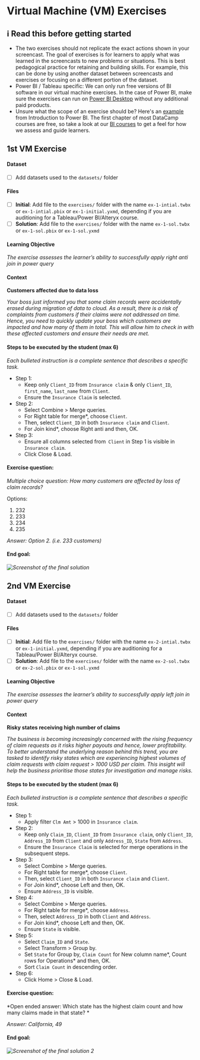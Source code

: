 # Virtual Machine (VM) Exercises

## :information_source: Read this before getting started
- The two exercises should not replicate the exact actions shown in your screencast. The goal of exercises is for learners to apply what was learned in the screencasts to new problems or situations. This is best pedagogical practice for retaining and building skills. For example, this can be done by using another dataset between screencasts and exercises or focusing on a different portion of the dataset.
- Power BI / Tableau specific: We can only run free versions of BI software in our virtual machine exercises. In the case of Power BI, make sure the exercises can run on [Power BI Desktop](https://powerbi.microsoft.com/en-us/desktop/) without any additional paid products. 
- Unsure what the scope of an exercise should be? Here's an [example](https://campus.datacamp.com/courses/introduction-to-power-bi/getting-started-with-power-bi?ex=14) from Introduction to Power BI. The first chapter of most DataCamp courses are free, so take a look at our [BI courses](https://learn.datacamp.com/courses?technologies=Tableau&technologies=Power%20BI) to get a feel for how we assess and guide learners.

## 1st VM Exercise

#### Dataset

- [ ] Add datasets used to the `datasets/` folder

#### Files

- [ ] **Initial**: Add file to the `exercises/`  folder with the name `ex-1-intial.twbx` or `ex-1-intial.pbix` or `ex-1-initial.yxmd`, depending if you are auditioning for a Tableau/Power BI/Alteryx course.
- [ ] **Solution**: Add file to the `exercises/`  folder with the name `ex-1-sol.twbx` or `ex-1-sol.pbix` or `ex-1-sol.yxmd`

#### Learning Objective

*The exercise assesses the learner’s ability to successfully apply right anti join in power query*

#### Context

**Customers affected due to data loss**

*Your boss just informed you that some claim records were accidentally erased during migration of data to cloud. As a result, there is a risk of complaints from customers if their claims were not addressed on time. Hence, you need to quickly update your boss which customers are impacted and how many of them in total. This will allow him to check in with these affected customers and ensure their needs are met.*

#### Steps to be executed by the student (max 6)

*Each bulleted instruction is a complete sentence that describes a specific task.*

- Step 1: 
    * Keep only `Client_ID` from `Insurance claim` & only `Client_ID`, `first_name`, `last_name` from `Client`.
    * Ensure the `Insurance Claim` is selected.
- Step 2: 
    * Select Combine > Merge queries.
    * For Right table for merge*, choose `Client`.
    * Then, select `Client_ID` in both `Insurance claim` and `Client`.
    * For Join kind*, choose Right anti and then, OK.
- Step 3:
    * Ensure all columns selected from` Client` in Step 1 is visible in `Insurance claim`.
    * Click Close & Load.

#### Exercise question:
*Multiple choice question: How many customers are affected by loss of claim records?* 

Options:
1. 232
2. 233 
3. 234
4. 235

*Answer: Option 2. (i.e. 233 customers)*

#### End goal:

*![Screenshot of the final solution](exercises/ex-1-end-goal.png)*

## 2nd VM Exercise

#### Dataset

- [ ] Add datasets used to the `datasets/` folder

#### Files

- [ ] **Initial**: Add file to the `exercises/`  folder with the name `ex-2-intial.twbx` or `ex-1-initial.yxmd`, depending if you are auditioning for a Tableau/Power BI/Alteryx course.
- [ ] **Solution**: Add file to the `exercises/`  folder with the name `ex-2-sol.twbx` or `ex-2-sol.pbix` or `ex-1-sol.yxmd`

#### Learning Objective

*The exercise assesses the learner’s ability to successfully apply left join in power query*

#### Context

**Risky states receiving high number of claims**

*The business is becoming increasingly concerned with the rising frequency of claim requests as it risks higher payouts and hence, lower profitability. To better understand the underlying reason behind this trend, you are tasked to identify risky states which are experiencing highest volumes of claim requests with claim request > 1000 USD per claim. This insight will help the business prioritise those states for investigation and manage risks.*

#### Steps to be executed by the student (max 6)

*Each bulleted instruction is a complete sentence that describes a specific task.*

- Step 1:
    * Apply filter `Clm Amt` > 1000 in `Insurance claim`.
- Step 2: 
    * Keep only `Claim_ID`, `Client_ID` from `Insurance claim`, only `Client_ID`, `Address_ID` from `Client` and only `Address_ID`, `State` from `Address`.
    * Ensure the `Insurance Claim` is selected for merge operations in the subsequent steps.
- Step 3: 
    * Select Combine > Merge queries.
    * For Right table for merge*, choose `Client`.
    * Then, select `Client_ID` in both `Insurance claim` and `Client`.
    * For Join kind*, choose Left and then, OK.
    * Ensure `Address_ID` is visible.
- Step 4: 
    * Select Combine > Merge queries.
    * For Right table for merge*, choose `Address`.
    * Then, select `Address_ID` in both `Client` and `Address`.
    * For Join kind*, choose Left and then, OK.
    * Ensure `State` is visible.
- Step 5: 
    * Select `Claim_ID` and `State`. 
    * Select Transform > Group by.
    * Set `State` for Group by, `Claim Count` for New column name*, Count rows for Operations* and then, OK. 
    * Sort `Claim Count` in descending order.
- Step 6:
    * Click Home > Close & Load.


#### Exercise question:
*Open ended answer: Which state has the highest claim count and how many claims made in that state? *

*Answer: California, 49*

#### End goal:

*![Screenshot of the final solution 2](exercises/ex-2-end-goal.png)*


